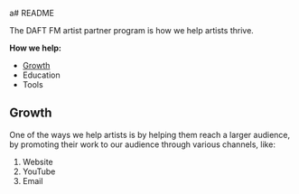 a# README

The DAFT FM artist partner program is how we help artists thrive.

**How we help:**
- [Growth](#growth)
- Education
- Tools


## Growth
One of the ways we help artists is by helping them reach a larger audience, by promoting their work to our audience through various channels, like:

1. Website
2. YouTube
3. Email



<!-- links -->

[youtube-promotion]: [daftfm/partner-program/promotion]

